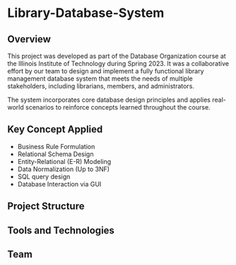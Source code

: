# Library-Database-System
## Overview
This project was developed as part of the Database Organization course at the Illinois Institute of Technology during Spring 2023. It was a collaborative effort by our team to design and implement a fully functional library management database system that meets the needs of multiple stakeholders, including librarians, members, and administrators.

The system incorporates core database design principles and applies real-world scenarios to reinforce concepts learned throughout the course.
## Key Concept Applied
* Business Rule Formulation
* Relational Schema Design
* Entity-Relational (E-R) Modeling
* Data Normalization (Up to 3NF)
* SQL query design
* Database Interaction via GUI
## Project Structure

## Tools and Technologies 
## Team



